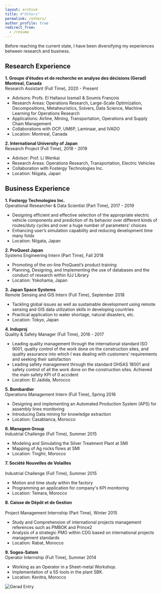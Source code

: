 ```yaml
---
layout: archive
title: #"Others"
permalink: /others/
author_profile: true
redirect_from:
  - /resume
---
```


Before reaching the current state, I have been diversifying my experiences between research and business.
  
Research Experience
------
**1. Groupe d’études et de recherche en analyse des décisions (Gerad) Montreal, Canada**<br>
Research Assistant (Full Time), 2020 - Present
 - Advisors: Profs. El Hallaoui Issmaïl & Soumis François
 - Research Areas: Operations Research, Large-Scale Optimization, Decompositions, Metaheuristics, Solvers, Data Science, Machine Learning for Operations Research
 - Applications: Airline, Mining, Transportation, Operations and Supply Chain Management
 - Collaborations with OCP, UM6P, Laminaar, and IVADO
 - Location: Montreal, Canada

**2. International University of Japan**<br>
Research Project (Full Time), 2018 - 2019
 - Advisor: Prof. Li Wenkai
 - Research Areas: Operations Research, Transportation, Electric Vehicles
 - Collaboration with Fostergy Technologies Inc.
 - Location: Niigata, Japan

Business Experience
------


**1. Fostergy Technologies Inc.**<br>
Operational Researcher & Data Scientist (Part Time), 2017 - 2019
 - Designing efficient and effective selection of the appropriate electric vehicle components and prediction of its behavior over different kinds of routes/duty cycles and over a huge number of parameters’ choices
 - Enhancing user’s simulation capability and reducing development time many folds
 - Location: Niigata, Japan

**2. ProQuest Japan**<br>
Systems Engineering Intern (Part Time), Fall 2018
 - Promoting of the on-line ProQuest’s product training
 - Planning, Designing, and Implementing the use of databases and the conduct of research within IUJ Library
 - Location: Yokohama, Japan

**3. Japan Space Systems** <br>
Remote Sensing and GIS Intern (Full Time), September 2018
 - Tackling global issues as well as sustainable development using remote sensing and GIS data utilization skills in developing countries
 - Practical application to water shortage, natural disasters, etc.
 - Location: Tokyo, Japan

**4. Induproj**<br>
Quality & Safety Manager (Full Time), 2016 - 2017
 - Leading quality management through the international standard ISO 9001, quality control of the work done on the construction sites, and quality assurance into which I was dealing with customers’ requirements and seeking their satisfaction
 - Leading safety management through the standard OHSAS 18001 and safety control of all the work done on the construction sites. Achieved the main safety KPI of 0 accident
 - Location: El Jadida, Morocco

**5. Bombardier**<br>
Operations Management Intern (Full Time), Spring 2016
 - Designing and implementing an Automated Production System (APS) for assembly lines monitoring
 - Introducing Data mining for knowledge extraction
 - Location: Casablanca, Morocco

**6. Managem Group**<br> 
Industrial Challenge (Full Time), Summer 2015
 - Modeling and Simulating the Silver Treatment Plant at SMI
 - Mapping of Ag rocks flows at SMI
 - Location: Tinghir, Morocco

 **7. Société Nouvelles de Volailles**<br>  
Industrial Challenge (Full Time), Summer 2015
 - Motion and time study within the factory
 - Programming an application for company's KPI monitoring
 - Location: Temara, Morocco

 **8. Caisse de Dépôt et de Gestion**<br>  
Project Management Internship (Part Time), Winter 2015
 - Study and Comprehension of international projects management references such as PMBOK and Prince2
 - Analysis of a strategic PMO within CDG based on international projects management standards
 - Location: Rabat, Morocco

 **9. Sogea-Satom**<br> 
 Operator Internship (Full Time), Summer 2014
 - Working as an Operator in a Sheet-metal Workshop.
 - Implementation of a 5S tools in the plant SBK.
 - Location: Kenitra, Morocco

 ![Gerad Entry](http://rqbmedi.github.io/images/13_Gerad_Entry.jpeg)
